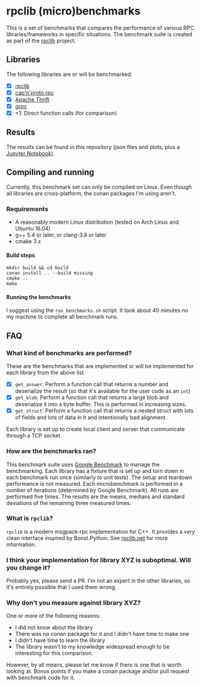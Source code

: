# rpclib (micro)benchmarks

This is a set of benchmarks that compares the performance of various RPC libraries/frameworks in
specific situations. The benchmark suite is created as part of the [rpclib](http://rpclib.net)
project.

## Libraries

The following libraries are or will be benchmarked:

  - [x] [rpclib](http://rpclib.net)
  - [x] [cap'n'proto rpc](https://capnproto.org/cxxrpc.html)
  - [x] [Apache Thrift](https://thrift.apache.org/)
  - [x] [grpc](https://grpc.io)
  - [x] +1: Direct function calls (for comparison)

## Results

The results can be found in this repository (json files and plots, plus a [Jupyter Notebook](https://github.com/rpclib/benchmarks/blob/master/rpclib%20benchmark%20results.ipynb)). 

## Compiling and running

Currently, this benchmark set can only be compiled on Linux. Even though all libraries are cross-platform, the conan packages I'm using aren't.

### Requirements

  * A reasonably modern Linux distribution (tested on Arch Linux and Ubuntu 16.04)
  * g++ 5.4 or later, or clang-3.8 or later
  * cmake 3.x
  
#### Build steps

```
mkdir build && cd build
conan install .. --build missing
cmake ..
make
```

#### Running the benchmarks

I suggest using the `run_benchmarks.sh` script. It took about 40 minutes no my machine to complete all benchmark runs.

## FAQ

### What kind of benchmarks are performed?

These are the benchmarks that are implemented or will be implemented for each
library from the above list.

  - [x] `get_answer`: Perform a function call that returns a number and deserialize
    the result (so that it's available for the user code as an `int`)
  - [x] `get_blob`: Perform a function call that returns a large blob and deserialize it into
    a byte buffer. This is performed in increasing sizes.
  - [x] `get_struct`: Perform a function call that returns a nested struct with lots of
    fields and lots of data in it and intentionally bad alignment.

Each library is set up to create local client and server that communicate through a TCP socket.

### How are the benchmarks ran?

This benchmark suite uses [Google Benchmark](https://github.com/google/benchmark) to manage the
benchmarking. Each library has a fixture that is set up and torn down in each benchmark run once
(similarly to unit tests). The setup and teardown performance is not measured. Each microbenchmark is performed in a number of
iterations (determined by Google Benchmark). All runs are performed five times. The results are the means, medians and standard deviations of the
remaining three measured times.

### What is `rpclib`?

`rpclib` is a modern msgpack-rpc implementation for C++. It provides a very clean interface
inspired by Boost.Python. See [rpclib.net](http://rpclib.net) for more information.

### I think your implementation for library XYZ is suboptimal. Will you change it?

Probably yes, please send a PR. I'm not an expert in the other libraries, so it's entirely possible
that I used them wrong.

### Why don't you measure against library XYZ?

One or more of the following reasons:

  * I did not know about the library
  * There was no conan package for it and I didn't have time to make one
  * I didn't have time to learn the library
  * The library wasn't to my knowledge widespread enough to be interesting for this comparison.

However, by all means, please let me know if there is one that is worth looking at. Bonus points if
you make a conan package and/or pull request with benchmark code for it.

